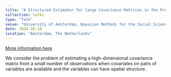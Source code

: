 ```yaml
---
title: "A Structured Estimator for large Covariance Matrices in the Presence of Pairwise and Spatial Covariates"
collection: talks
type: "Talk"
venue: "University of Amsterdam, Bayesian Methods for the Social Sciences II"
date: 2024-10-18
location: "Amsterdam, The Netherlands"
---
```


[More information here](https://bayesforshs2.sciencesconf.org/program?lang=en)

We consider the problem of estimating a high-dimensional covariance matrix from a small number of observations when covariates on pairs of variables are available and the variables can have spatial structure.
